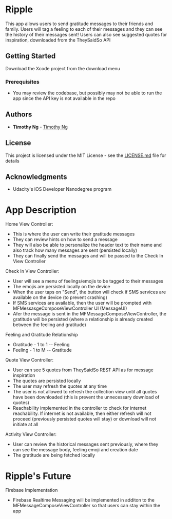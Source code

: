 # Ripple

This app allows users to send gratitude messages to their friends and family. Users will tag a feeling to each of 
their messages and they can see the history of their messages sent! Users can also see suggested quotes for inspiration, 
downloaded from the TheySaidSo API

## Getting Started

Download the Xcode project from the download menu

### Prerequisites

- You may review the codebase, but possibly may not be able to run the app since the API key is not available in the repo




## Authors

* **Timothy Ng** - [Timothy Ng](https://github.com/ncytimothy)

## License

This project is licensed under the MIT License - see the [LICENSE.md](LICENSE.md) file for details

## Acknowledgments

* Udacity's iOS Developer Nanodegree program


# App Description
Home View Controller: 
- This is where the user can write their gratitude messages
- They can review hints on how to send a message
- They will also be able to personalize the header text to their name and also track how many messages are sent (persisted locally)
- They can finally send the messages and will be passed to the Check In View Controller

Check In View Controller:
- User will see a menu of feelings/emojis to be tagged to their messages
- The emojis are persisted locally on the device 
- When the user taps on "Send", the button will check if SMS services are available on the device (to prevent crashing)
- If SMS services are available, then the user will be prompted with MFMessasgeComposeViewController UI (MessageUI)
- Afer the message is sent in the MFMessageComposeViewController, the gratitude will be persisted (where a relationship is already created between the feeling and gratitude)

Feeling and Gratitude Relationship
- Gratitude - 1 to 1 -- Feeling
- Feeling - 1 to M -- Gratitude

Quote View Controller:
- User can see 5 quotes from TheySaidSo REST API as for message inspiration
- The quotes are persisted locally
- The user may refresh the quotes at any time
- The user is not allowed to refresh the collection view until all quotes have been downloaded (this is prevent the unnecessary download of quotes)
- Reachability implemented in the controller to check for internet reachability. If internet is not available, then either refresh will not proceed (previously persisted quotes will stay) or download will not initiate at all

Activity View Controller:
- User can review the historical messages sent previously, where they can see the message body, feeling emoji and creation date
- The gratitude are being fetched locally

# Ripple's Future
Firebase Implementation
- Firebase Realtime Messaging will be implemented in additon to the MFMessageComposeViewController so that users can stay within the app
